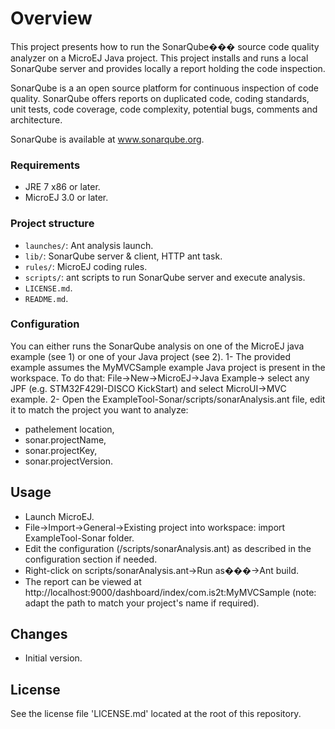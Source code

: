 # Overview
This project presents how to run the SonarQube��� source code quality analyzer on a MicroEJ Java project.
This project installs and runs a local SonarQube server and provides locally a report holding the code inspection.

SonarQube is a an open source platform for continuous inspection of code quality. SonarQube offers reports on duplicated code, coding standards, unit tests, code coverage, code complexity, potential bugs, comments and architecture.

SonarQube is available at www.sonarqube.org.

### Requirements
- JRE 7 x86 or later.
- MicroEJ 3.0 or later.

### Project structure
- `launches/`: Ant analysis launch.
- `lib/`: SonarQube server & client, HTTP ant task.
- `rules/`: MicroEJ coding rules.
- `scripts/`: ant scripts to run SonarQube server and execute analysis.
- `LICENSE.md`.
- `README.md`.

### Configuration
You can either runs the SonarQube analysis on one of the MicroEJ java example (see 1) or one of your Java project (see 2).
1- The provided example assumes the MyMVCSample example Java project is present in the workspace. To do that: File->New->MicroEJ->Java Example-> select any JPF (e.g. STM32F429I-DISCO KickStart) and select MicroUI->MVC example.
2- Open the ExampleTool-Sonar/scripts/sonarAnalysis.ant file, edit it to match the project you want to analyze:
- pathelement location,
- sonar.projectName,
- sonar.projectKey,
- sonar.projectVersion.

## Usage
- Launch MicroEJ.
- File->Import->General->Existing project into workspace: import ExampleTool-Sonar folder.
- Edit the configuration (/scripts/sonarAnalysis.ant) as described in the configuration section if needed.
- Right-click on scripts/sonarAnalysis.ant->Run as���->Ant build.
- The report can be viewed at http://localhost:9000/dashboard/index/com.is2t:MyMVCSample (note: adapt the path to match your project's name if required).

## Changes
- Initial version.

## License
See the license file 'LICENSE.md' located at the root of this repository.


